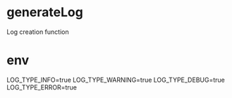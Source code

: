 # generateLog
Log creation function


# env
LOG_TYPE_INFO=true
LOG_TYPE_WARNING=true
LOG_TYPE_DEBUG=true
LOG_TYPE_ERROR=true